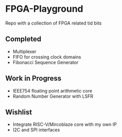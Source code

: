 # FPGA-Playground
Repo with a collection of FPGA related tid bits

## Completed

* Multiplexer
* FIFO for crossing clock domains
* Fibonacci Sequence Generator

## Work in Progress

* IEEE754 floating point arithmetic core
* Random Number Generator with LSFR

## Wishlist

* Integrate RISC-V/Mircoblaze core with my own IP
* I2C and SPI interfaces
